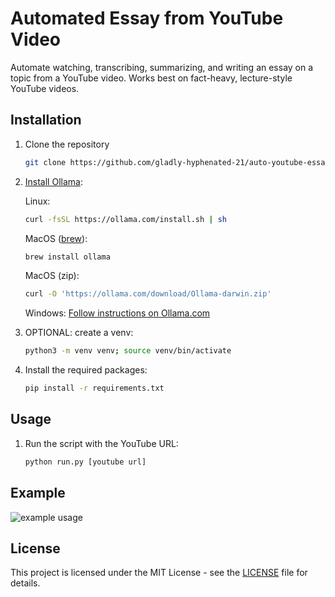 # Automated Essay from YouTube Video

Automate watching, transcribing, summarizing, and writing an essay on a topic from a YouTube video. Works best on fact-heavy, lecture-style YouTube videos.

## Installation

1. Clone the repository
   ```bash
   git clone https://github.com/gladly-hyphenated-21/auto-youtube-essay-writer.git; cd auto-youtube-essay-writer

2. [Install Ollama](https://ollama.com/download):

      Linux:
      ```bash
      curl -fsSL https://ollama.com/install.sh | sh
      ```
      MacOS ([brew](https://brew.sh/)):
      ```bash
      brew install ollama
      ```
      MacOS (zip):
      ```bash
      curl -O 'https://ollama.com/download/Ollama-darwin.zip'
      ```
      Windows:
      [Follow instructions on Ollama.com](https://ollama.com/download/windows) 

4. OPTIONAL: create a venv:
   ```bash
   python3 -m venv venv; source venv/bin/activate

5. Install the required packages:
   ```bash
   pip install -r requirements.txt

## Usage
1. Run the script with the YouTube URL:
   ```bash
   python run.py [youtube url]

## Example
![example usage](https://github.com/gladly-hyphenated-21/auto-youtube-essay-writer/blob/main/image.png)

## License
This project is licensed under the MIT License - see the [LICENSE](https://github.com/gladly-hyphenated-21/auto-youtube-essay-writer/blob/main/LICENSE) file for details.
